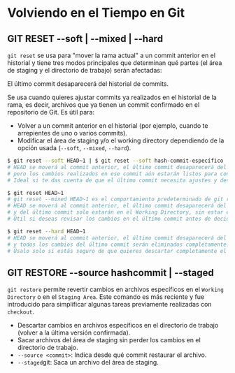 # Volviendo en el Tiempo en Git

## GIT RESET --soft | --mixed | --hard

`git reset` se usa para "mover la rama actual" a un commit anterior en el historial y tiene tres modos principales que determinan qué partes (el área de staging y el directorio de trabajo) serán afectadas:

El último commit desaparecerá del historial de commits.

Se usa cuando quieres ajustar commits ya realizados en el historial de la rama, es decir, archivos que ya tienen un commit confirmado en el repositorio de Git. Es útil para:

- Volver a un commit anterior en el historial (por ejemplo, cuando te arrepientes de uno o varios commits).
- Modificar el área de staging y/o el working directory dependiendo de la opción usada (`--soft`, `--mixed`, `--hard`).

```bash
$ git reset --soft HEAD~1 | $ git reset --soft hash-commit-específico
# HEAD se moverá al commit anterior, el último commit desaparecerá del historial, 
# pero los cambios realizados en ese commit aún estarán listos para confirmar en el área de staging.
# Ideal si te das cuenta de que el último commit necesita ajustes y deseas volver a confirmar sin perder los cambios.

$ git reset HEAD~1
# git reset --mixed HEAD~1 es el comportamiento predeterminado de git reset.
# HEAD se moverá al commit anterior, el último commit desaparecerá del historial, 
# y del último commit solo estarán en el Working Directory, sin estar en el Staging área.
# Útil si deseas revisar los cambios en el último commit antes de decidir qué hacer con ellos, ya que estarán fuera del área de staging.

$ git reset --hard HEAD~1
# HEAD se moverá al commit anterior, el último commit desaparecerá del historial, 
# y todos los cambios del último commit serán eliminados completamente.
# Úsalo solo si estás seguro de que quieres descartar completamente el último commit y todos sus cambios.
```

## GIT RESTORE --source hashcommit | --staged
`git restore` permite revertir cambios en archivos específicos en el `Working Directory` o en el `Staging Area`. Este comando es más reciente y fue introducido para simplificar algunas tareas previamente realizadas con `checkout`.
- Descartar cambios en archivos específicos en el directorio de trabajo (volver a la última versión confirmada).
- Sacar archivos del área de staging sin perder los cambios en el directorio de trabajo.
- `--source <commit>`: Indica desde qué commit restaurar el archivo.
- `--staged`git: Saca un archivo del área de staging.
